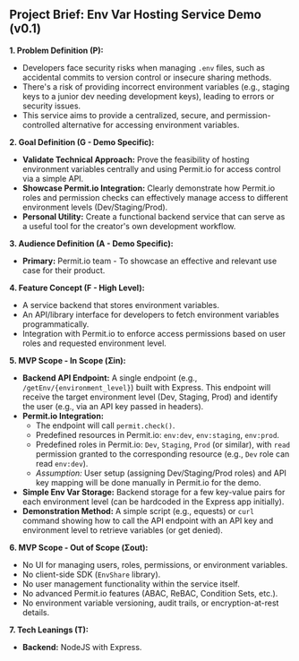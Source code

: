 ## Project Brief: Env Var Hosting Service Demo (v0.1)

**1. Problem Definition (P):**

- Developers face security risks when managing `.env` files, such as accidental commits to version control or insecure sharing methods.
- There's a risk of providing incorrect environment variables (e.g., staging keys to a junior dev needing development keys), leading to errors or security issues.
- This service aims to provide a centralized, secure, and permission-controlled alternative for accessing environment variables.

**2. Goal Definition (G - Demo Specific):**

- **Validate Technical Approach:** Prove the feasibility of hosting environment variables centrally and using Permit.io for access control via a simple API.
- **Showcase Permit.io Integration:** Clearly demonstrate how Permit.io roles and permission checks can effectively manage access to different environment levels (Dev/Staging/Prod).
- **Personal Utility:** Create a functional backend service that can serve as a useful tool for the creator's own development workflow.

**3. Audience Definition (A - Demo Specific):**

- **Primary:** Permit.io team - To showcase an effective and relevant use case for their product.

**4. Feature Concept (F - High Level):**

- A service backend that stores environment variables.
- An API/library interface for developers to fetch environment variables programmatically.
- Integration with Permit.io to enforce access permissions based on user roles and requested environment level.

**5. MVP Scope - In Scope (Σin):**

- **Backend API Endpoint:** A single endpoint (e.g., `/getEnv/{environment_level}`) built with Express. This endpoint will receive the target environment level (Dev, Staging, Prod) and identify the user (e.g., via an API key passed in headers).
- **Permit.io Integration:**
    - The endpoint will call `permit.check()`.
    - Predefined resources in Permit.io: `env:dev`, `env:staging`, `env:prod`.
    - Predefined roles in Permit.io: `Dev`, `Staging`, `Prod` (or similar), with `read` permission granted to the corresponding resource (e.g., `Dev` role can read `env:dev`).
    - *Assumption:* User setup (assigning Dev/Staging/Prod roles) and API key mapping will be done manually in Permit.io for the demo.
- **Simple Env Var Storage:** Backend storage for a few key-value pairs for each environment level (can be hardcoded in the Express app initially).
- **Demonstration Method:** A simple script (e.g.,  equests) or `curl` command showing how to call the API endpoint with an API key and environment level to retrieve variables (or get denied).

**6. MVP Scope - Out of Scope (Σout):**

- No UI for managing users, roles, permissions, or environment variables.
- No client-side SDK (`EnvShare` library).
- No user management functionality within the service itself.
- No advanced Permit.io features (ABAC, ReBAC, Condition Sets, etc.).
- No environment variable versioning, audit trails, or encryption-at-rest details.

**7. Tech Leanings (T):**

- **Backend:** NodeJS with Express.